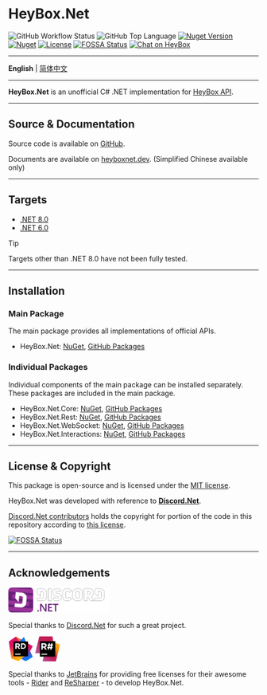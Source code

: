 # HeyBox.Net

![GitHub Workflow Status](https://img.shields.io/github/actions/workflow/status/gehongyan/HeyBox.Net/push.yml?branch=master)
![GitHub Top Language](https://img.shields.io/github/languages/top/gehongyan/HeyBox.Net)
[![Nuget Version](https://img.shields.io/nuget/v/HeyBox.Net)](https://www.nuget.org/packages/HeyBox.Net)
[![Nuget](https://img.shields.io/nuget/dt/HeyBox.Net?color=%230099ff)](https://www.nuget.org/packages/HeyBox.Net)
[![License](https://img.shields.io/github/license/gehongyan/HeyBox.Net)](https://github.com/gehongyan/HeyBox.Net/blob/master/LICENSE)
[![FOSSA Status](https://app.fossa.com/api/projects/git%2Bgithub.com%2Fgehongyan%2FHeyBox.Net.svg?type=shield)](https://app.fossa.com/projects/git%2Bgithub.com%2Fgehongyan%2FHeyBox.Net?ref=badge_shield)
<a href="https://chat.xiaoheihe.cn/iugh82ns">
    <img src="https://imgheybox.max-c.com/oa/2023/03/21/47912df9f48f030c784dd6115b91274b.png" height="20" alt="Chat on HeyBox"/>
</a>

---

**English** | [简体中文](./README.zh-CN.md)

---

**HeyBox.Net** is an unofficial C# .NET implementation for [HeyBox API](https://apifox.com/apidoc/shared-43256fe4-9a8c-4f22-949a-74a3f8b431f5).

---

## Source & Documentation

Source code is available on [GitHub](https://github.com/gehongyan/HeyBox.Net).

Documents are available on [heyboxnet.dev](https://heyboxnet.dev). (Simplified Chinese available only)

---

## Targets

- [.NET 8.0](https://dotnet.microsoft.com/download/dotnet/8.0)
- [.NET 6.0](https://dotnet.microsoft.com/download/dotnet/6.0)

> [!TIP]
> Targets other than .NET 8.0 have not been fully tested.

---

## Installation

### Main Package

The main package provides all implementations of official APIs.

- HeyBox.Net: [NuGet](https://www.nuget.org/packages/HeyBox.Net/), [GitHub Packages](https://github.com/gehongyan/HeyBox.Net/pkgs/nuget/HeyBox.Net)

### Individual Packages

Individual components of the main package can be installed separately. These packages are included in the main package.

- HeyBox.Net.Core: [NuGet](https://www.nuget.org/packages/HeyBox.Net.Core/),
  [GitHub Packages](https://github.com/gehongyan/HeyBox.Net/pkgs/nuget/HeyBox.Net.Core)
- HeyBox.Net.Rest: [NuGet](https://www.nuget.org/packages/HeyBox.Net.Rest/),
  [GitHub Packages](https://github.com/gehongyan/HeyBox.Net/pkgs/nuget/HeyBox.Net.Rest)
- HeyBox.Net.WebSocket: [NuGet](https://www.nuget.org/packages/HeyBox.Net.WebSocket/),
  [GitHub Packages](https://github.com/gehongyan/HeyBox.Net/pkgs/nuget/HeyBox.Net.WebSocket)
- HeyBox.Net.Interactions: [NuGet](https://www.nuget.org/packages/HeyBox.Net.Interactions/),
  [GitHub Packages](https://github.com/gehongyan/HeyBox.Net/pkgs/nuget/HeyBox.Net.Interactions)

---

## License & Copyright

This package is open-source and is licensed under the [MIT license](LICENSE).

HeyBox.Net was developed with reference to **[Discord.Net](https://github.com/discord-net/Discord.Net)**.

[Discord.Net contributors](https://github.com/discord-net/Discord.Net/graphs/contributors) holds the copyright
for portion of the code in this repository according to [this license](https://github.com/discord-net/Discord.Net/blob/dev/LICENSE).

[![FOSSA Status](https://app.fossa.com/api/projects/git%2Bgithub.com%2Fgehongyan%2FHeyBox.Net.svg?type=large)](https://app.fossa.com/projects/git%2Bgithub.com%2Fgehongyan%2FHeyBox.Net?ref=badge_large)

---

## Acknowledgements

<img src="./assets/Discord.Net_Logo.svg" alt="drawing" height="50"/>

Special thanks to [Discord.Net](https://github.com/discord-net/Discord.Net) for such a great project.

<p>
  <img src="./assets/Rider_Icon.svg" height="50" alt="RiderIcon"/>
  <img src="./assets/ReSharper_Icon.png" height="50" alt="Resharper_Icon"/>
</p>

Special thanks to [JetBrains](https://www.jetbrains.com) for providing free licenses for their awesome tools -
[Rider](https://www.jetbrains.com/rider/) and [ReSharper](https://www.jetbrains.com/resharper/) -
to develop HeyBox.Net.
